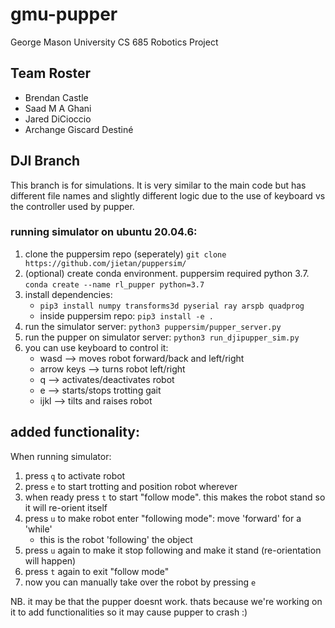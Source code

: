 # gmu-pupper
George Mason University CS 685 Robotics Project

## Team Roster
- Brendan Castle
- Saad M A Ghani
- Jared DiCioccio
- Archange Giscard Destiné

## DJI Branch
This branch is for simulations. It is very similar to the main code but has different file names and slightly different logic due to the use of keyboard vs the controller used by pupper.

### running simulator on ubuntu 20.04.6:
1. clone the puppersim repo (seperately) `git clone https://github.com/jietan/puppersim/`
2. (optional) create conda environment. puppersim required python 3.7. `conda create --name rl_pupper python=3.7`
3. install dependencies: 
    * `pip3 install numpy transforms3d pyserial ray arspb quadprog`
    * inside puppersim repo: `pip3 install -e .`
4. run the simulator server: `python3 puppersim/pupper_server.py`
5. run the pupper on simulator server: `python3 run_djipupper_sim.py`
6. you can use keyboard to control it:
    * wasd --> moves robot forward/back and left/right
    * arrow keys --> turns robot left/right
    * q --> activates/deactivates robot
    * e --> starts/stops trotting gait
    * ijkl --> tilts and raises robot

## added functionality:
When running simulator:
1. press `q` to activate robot
2. press `e` to start trotting and position robot wherever
3. when ready press `t` to start "follow mode". this makes the robot stand so it will re-orient itself
4. press `u` to make robot enter "following mode": move 'forward' for a 'while' 
    * this is the robot 'following' the object
5. press `u` again to make it stop following and make it stand (re-orientation will happen)
6. press `t` again to exit "follow mode"
7. now you can manually take over the robot by pressing `e`


NB. it may be that the pupper doesnt work. thats because we're working on it to add functionalities so it may cause pupper to crash :)

